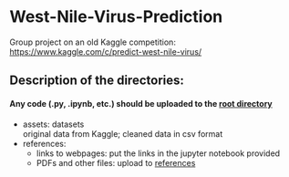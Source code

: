 # West-Nile-Virus-Prediction
Group project on an old Kaggle competition: https://www.kaggle.com/c/predict-west-nile-virus/

## Description of the directories:  
#### Any code (.py, .ipynb, etc.) should be uploaded to the [root directory](https://github.com/GA-DSI-DC-5-Team-1/West-Nile-Virus-Prediction)
- assets: datasets  
          original data from Kaggle; cleaned data in csv format
- references: 
  - links to webpages: put the links in the jupyter notebook provided
  - PDFs and other files: upload to [references](./references)
